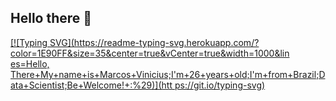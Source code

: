 ## Hello there 👋

[[![Typing SVG](https://readme-typing-svg.herokuapp.com/?color=1E90FF&size=35&center=true&vCenter=true&width=1000&lin es=Hello, There+My+name+is+Marcos+Vinicius;I'm+26+years+old;I'm+from+Brazil;Data+Scientist;Be+Welcome!+:%29)](htt ps://git.io/typing-svg)](https://readme-typing-svg.herokuapp.com/demo/?color=1F37F7&lines=Hello+There%2C+my+name+is+Marcos+Vinicius;I'm+26+years+old;I'm+from+Brazil;Data+Scientist;Be+Welcome!)

<!--
**Marcosvfv/Marcosvfv** is a ✨ _special_ ✨ repository because its `README.md` (this file) appears on your GitHub profile.

Here are some ideas to get you started:

- 🔭 I’m currently working on ...
- 🌱 I’m currently learning ...
- 👯 I’m looking to collaborate on ...
- 🤔 I’m looking for help with ...
- 💬 Ask me about ...
- 📫 How to reach me: ...
- 😄 Pronouns: ...
- ⚡ Fun fact: ...
-->
